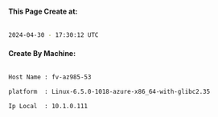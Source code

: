 
   
#### This Page Create at:

```bash

2024-04-30 - 17:30:12 UTC

```

#### Create By Machine:

```bash

Host Name : fv-az985-53

platform  : Linux-6.5.0-1018-azure-x86_64-with-glibc2.35

Ip Local  : 10.1.0.111

```

